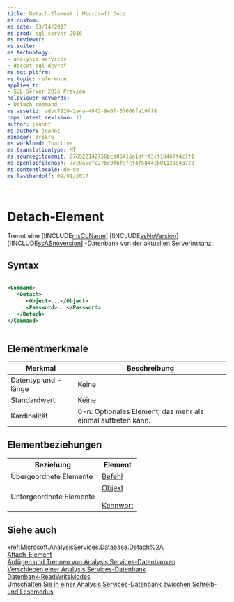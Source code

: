 ```yaml
---
title: Detach-Element | Microsoft Docs
ms.custom: 
ms.date: 03/14/2017
ms.prod: sql-server-2016
ms.reviewer: 
ms.suite: 
ms.technology:
- analysis-services
- docset-sql-devref
ms.tgt_pltfrm: 
ms.topic: reference
applies_to:
- SQL Server 2016 Preview
helpviewer_keywords:
- Detach command
ms.assetid: adbc7920-2a4a-4842-9e6f-37006fa19ff8
caps.latest.revision: 11
author: jeannt
ms.author: jeannt
manager: erikre
ms.workload: Inactive
ms.translationtype: MT
ms.sourcegitcommit: 876522142756bca05416a1afff3cf10467f4c7f1
ms.openlocfilehash: 7ec8a5cfc27be9fbf9fcf4f5844cb0112ad437cd
ms.contentlocale: de-de
ms.lasthandoff: 09/01/2017

---
```

# <a name="detach-element"></a>Detach-Element
  Trennt eine [!INCLUDE[msCoName](../../../includes/msconame-md.md)] [!INCLUDE[ssNoVersion](../../../includes/ssnoversion-md.md)] [!INCLUDE[ssASnoversion](../../../includes/ssasnoversion-md.md)] -Datenbank von der aktuellen Serverinstanz.  
  
## <a name="syntax"></a>Syntax  
  
```xml  
  
<Command>  
   <Detach>  
      <Object>...</Object>  
      <Password>...</Password>  
   </Detach>  
</Command>  
  
```  
  
## <a name="element-characteristics"></a>Elementmerkmale  
  
|Merkmal|Beschreibung|  
|--------------------|-----------------|  
|Datentyp und -länge|Keine|  
|Standardwert|Keine|  
|Kardinalität|0-n: Optionales Element, das mehr als einmal auftreten kann.|  
  
## <a name="element-relationships"></a>Elementbeziehungen  
  
|Beziehung|Element|  
|------------------|-------------|  
|Übergeordnete Elemente|[Befehl](../../../analysis-services/xmla/xml-elements-properties/command-element-xmla.md)|  
|Untergeordnete Elemente|[Objekt](../../../analysis-services/xmla/xml-elements-properties/object-element-xmla.md)<br /><br /> [Kennwort](../../../analysis-services/xmla/xml-elements-properties/password-element-xmla.md)|  
  
## <a name="see-also"></a>Siehe auch  
 <xref:Microsoft.AnalysisServices.Database.Detach%2A>   
 [Attach-Element](../../../analysis-services/xmla/xml-elements-commands/attach-element.md)   
 [Anfügen und Trennen von Analysis Services-Datenbanken](../../../analysis-services/multidimensional-models/attach-and-detach-analysis-services-databases.md)   
 [Verschieben einer Analysis Services-Datenbank](../../../analysis-services/multidimensional-models/move-an-analysis-services-database.md)   
 [Datenbank-ReadWriteModes](../../../analysis-services/multidimensional-models/database-readwritemodes.md)   
 [Umschalten Sie in einer Analysis Services-Datenbank zwischen Schreib-und Lesemodus](../../../analysis-services/multidimensional-models/switch-an-analysis-services-database-between-readonly-and-readwrite-modes.md)  
  
  

